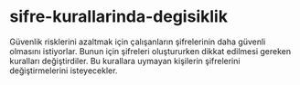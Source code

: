 # sifre-kurallarinda-degisiklik
Güvenlik risklerini azaltmak için çalışanların şifrelerinin daha güvenli olmasını istiyorlar. Bunun için şifreleri oluştururken dikkat edilmesi gereken kuralları değiştirdiler. Bu kurallara uymayan kişilerin şifrelerini değiştirmelerini isteyecekler.
